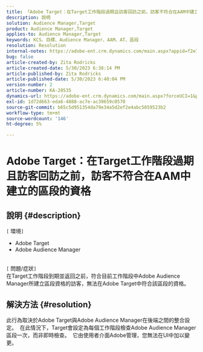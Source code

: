```yaml
---
title: 「Adobe Target：在Target工作階段過期且訪客回訪之前，訪客不符合在AAM中建立的區段的資格」
description: 說明
solution: Audience Manager,Target
product: Audience Manager,Target
applies-to: Audience Manager,Target
keywords: KCS、目標、Audience Manager、AAM、AT、區段
resolution: Resolution
internal-notes: https://adobe-ent.crm.dynamics.com/main.aspx?appid=f2e74f34-7119-ea11-a811-000d3a5936c5&forceUCI=1&newWindow=true&pagetype=entityrecord&etn=knowledgearticle&id=45e8e885-2b47-e911-a952-000d3a34ebb5
bug: false
article-created-by: Zita Rodricks
article-created-date: 5/30/2023 6:38:14 PM
article-published-by: Zita Rodricks
article-published-date: 5/30/2023 6:40:04 PM
version-number: 2
article-number: KA-20535
dynamics-url: https://adobe-ent.crm.dynamics.com/main.aspx?forceUCI=1&pagetype=entityrecord&etn=knowledgearticle&id=0088281f-19ff-ed11-8f6e-6045bd0063aa
exl-id: 1d72d663-eda6-4888-ac7e-ac39659c0570
source-git-commit: b65c5d951354da79e34a5d2ef2e4abc5859523b2
workflow-type: tm+mt
source-wordcount: '146'
ht-degree: 5%

---
```


# Adobe Target：在Target工作階段過期且訪客回訪之前，訪客不符合在AAM中建立的區段的資格

## 說明 {#description}

`[` 環境`]` <br>
- Adobe Target
- Adobe Audience Manager

<br>`[` 問題/症狀`]` <br>
在Target工作階段到期並返回之前，符合目前工作階段中Adobe Audience Manager所建立區段資格的訪客，無法在Adobe Target中符合該區段的資格。


## 解決方法 {#resolution}


此行為取決於Adobe Target與Adobe Audience Manager在後端之間的整合設定。  在此情況下，Target會設定為每個工作階段檢查Adobe Audience Manager區段一次，而非即時檢查。  它由使用者介面Adobe管理，您無法在UI中加以變更。
